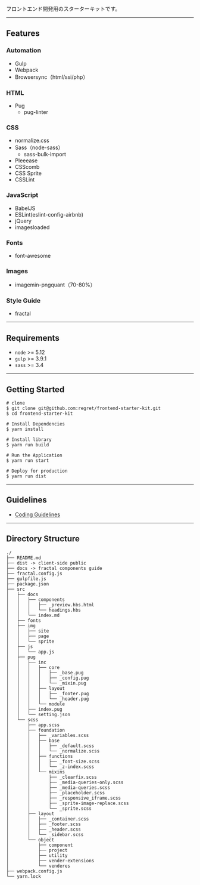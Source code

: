フロントエンド開発用のスターターキットです。

***

## Features

### Automation
- Gulp
- Webpack
- Browsersync（html/ssi/php）

### HTML
- Pug
    - pug-linter

### CSS
- normalize.css
- Sass（node-sass）
    - sass-bulk-import
- Pleeease
- CSScomb
- CSS Sprite
- CSSLint

### JavaScript
- BabelJS
- ESLint(eslint-config-airbnb)
- jQuery
- imagesloaded

### Fonts
- font-awesome

### Images
- imagemin-pngquant（70-80%）

### Style Guide
- fractal

***

## Requirements

- `node` >= 5.12
- `gulp` >= 3.9.1
- `sass` >= 3.4

***

## Getting Started


```
# clone
$ git clone git@github.com:regret/frontend-starter-kit.git
$ cd frontend-starter-kit

# Install Dependencies
$ yarn install

# Install library
$ yarn run build

# Run the Application
$ yarn run start

# Deploy for production
$ yarn run dist
```

***

## Guidelines

- [Coding Guidelines](https://github.com/regret/frontend-starter-kit)

***

## Directory Structure

```
./
├── README.md
├── dist -> client-side public
├── docs -> fractal components guide
├── fractal.config.js
├── gulpfile.js
├── package.json
├── src
│   ├── docs
│   │   ├── components
│   │   │   ├── _preview.hbs.html
│   │   │   └── headings.hbs
│   │   └── index.md
│   ├── fonts
│   ├── img
│   │   ├── site
│   │   ├── page
│   │   └── sprite
│   ├── js
│   │   └── app.js
│   ├── pug
│   │   ├── inc
│   │   │   ├── core
│   │   │   │   ├── _base.pug
│   │   │   │   ├── _config.pug
│   │   │   │   └── _mixin.pug
│   │   │   ├── layout
│   │   │   │   ├── _footer.pug
│   │   │   │   └── _header.pug
│   │   │   └── module
│   │   ├── index.pug
│   │   └── setting.json
│   └── scss
│       ├── app.scss
│       ├── foundation
│       │   ├── _variables.scss
│       │   ├── base
│       │   │   ├── _default.scss
│       │   │   └── _normalize.scss
│       │   ├── functions
│       │   │   ├── _font-size.scss
│       │   │   └── _z-index.scss
│       │   └── mixins
│       │       ├── _clearfix.scss
│       │       ├── _media-queries-only.scss
│       │       ├── _media-queries.scss
│       │       ├── _placeholder.scss
│       │       ├── _responsive_iframe.scss
│       │       ├── _sprite-image-replace.scss
│       │       └── _sprite.scss
│       ├── layout
│       │   ├── _container.scss
│       │   ├── _footer.scss
│       │   ├── _header.scss
│       │   └── _sidebar.scss
│       └── object
│           ├── component
│           ├── project
│           ├── utility
│           ├── vender-extensions
│           └── venderes
├── webpack.config.js
└── yarn.lock
```



